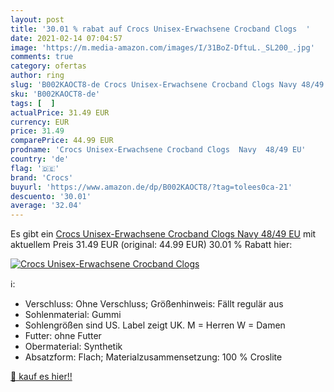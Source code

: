 ```yaml
---
layout: post
title: '30.01 % rabat auf Crocs Unisex-Erwachsene Crocband Clogs  '
date: 2021-02-14 07:04:57
image: 'https://m.media-amazon.com/images/I/31BoZ-DftuL._SL200_.jpg'
comments: true
category: ofertas
author: ring
slug: 'B002KAOCT8-de Crocs Unisex-Erwachsene Crocband Clogs Navy 48/49 EU'
sku: 'B002KAOCT8-de'
tags: [  ]
actualPrice: 31.49 EUR
currency: EUR
price: 31.49
comparePrice: 44.99 EUR
prodname: 'Crocs Unisex-Erwachsene Crocband Clogs  Navy  48/49 EU'
country: 'de'
flag: '🇩🇪'
brand: 'Crocs'
buyurl: 'https://www.amazon.de/dp/B002KAOCT8/?tag=tolees0ca-21'
descuento: '30.01'
average: '32.04'
---
```


Es gibt ein [Crocs Unisex-Erwachsene Crocband Clogs  Navy  48/49 EU](https://www.amazon.de/dp/B002KAOCT8/?tag=tolees0ca-21) mit aktuellem Preis 31.49 EUR (original: 44.99 EUR) 30.01 % Rabatt hier:

[![Crocs Unisex-Erwachsene Crocband Clogs  ](https://m.media-amazon.com/images/I/31BoZ-DftuL._SL200_.jpg)](https://www.amazon.de/dp/B002KAOCT8/?tag=tolees0ca-21)

ℹ️:

- Verschluss: Ohne Verschluss; Größenhinweis: Fällt regulär aus
- Sohlenmaterial: Gummi
- Sohlengrößen sind US. Label zeigt UK. M = Herren W = Damen
- Futter: ohne Futter
- Obermaterial: Synthetik
- Absatzform: Flach; Materialzusammensetzung: 100 % Croslite

[🛒 kauf es hier!!](https://www.amazon.de/dp/B002KAOCT8/?tag=tolees0ca-21)

